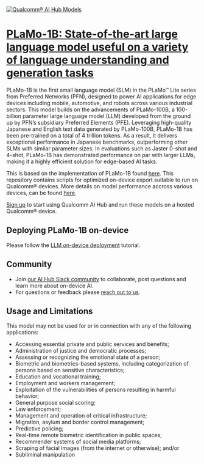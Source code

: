[![Qualcomm® AI Hub Models](https://qaihub-public-assets.s3.us-west-2.amazonaws.com/qai-hub-models/quic-logo.jpg)](../../README.md)


# [PLaMo-1B: State-of-the-art large language model useful on a variety of language understanding and generation tasks](https://aihub.qualcomm.com/models/plamo_1b_quantized)

PLaMo-1B is the first small language model (SLM) in the PLaMo™ Lite series from Preferred Networks (PFN), designed to power AI applications for edge devices including mobile, automotive, and robots across various industrial sectors. This model builds on the advancements of PLaMo-100B, a 100-billion parameter large language model (LLM) developed from the ground up by PFN’s subsidiary Preferred Elements (PFE). Leveraging high-quality Japanese and English text data generated by PLaMo-100B, PLaMo-1B has been pre-trained on a total of 4 trillion tokens. As a result, it delivers exceptional performance in Japanese benchmarks, outperforming other SLMs with similar parameter sizes. In evaluations such as Jaster 0-shot and 4-shot, PLaMo-1B has demonstrated performance on par with larger LLMs, making it a highly efficient solution for edge-based AI tasks.

This is based on the implementation of PLaMo-1B found
[here]({source_repo}). This repository contains scripts for optimized on-device
export suitable to run on Qualcomm® devices. More details on model performance
accross various devices, can be found [here](https://aihub.qualcomm.com/models/plamo_1b_quantized).

[Sign up](https://myaccount.qualcomm.com/signup) to start using Qualcomm AI Hub and run these models on a hosted Qualcomm® device.

## Deploying PLaMo-1B on-device

Please follow the [LLM on-device deployment](https://github.com/quic/ai-hub-apps/tree/main/tutorials/llm_on_genie) tutorial.






## Community
* Join [our AI Hub Slack community](https://aihub.qualcomm.com/community/slack) to collaborate, post questions and learn more about on-device AI.
* For questions or feedback please [reach out to us](mailto:ai-hub-support@qti.qualcomm.com).


## Usage and Limitations

This model may not be used for or in connection with any of the following applications:

- Accessing essential private and public services and benefits;
- Administration of justice and democratic processes;
- Assessing or recognizing the emotional state of a person;
- Biometric and biometrics-based systems, including categorization of persons based on sensitive characteristics;
- Education and vocational training;
- Employment and workers management;
- Exploitation of the vulnerabilities of persons resulting in harmful behavior;
- General purpose social scoring;
- Law enforcement;
- Management and operation of critical infrastructure;
- Migration, asylum and border control management;
- Predictive policing;
- Real-time remote biometric identification in public spaces;
- Recommender systems of social media platforms;
- Scraping of facial images (from the internet or otherwise); and/or
- Subliminal manipulation


